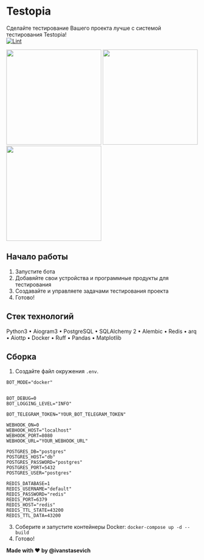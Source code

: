 # Testopia

Сделайте тестирование Вашего проекта лучше с системой тестирования Testopia!  
[![Lint](https://github.com/everysoftware/testopia/actions/workflows/ci.yml/badge.svg)](https://github.com/everysoftware/testopia/actions/workflows/ci.yml)

<img src="https://github.com/everysoftware/testopia/assets/22497421/bcdbbfa8-9200-4cf0-b548-76ff91d70ab2" width="250" />  
<img src="https://github.com/everysoftware/testopia/assets/22497421/750f5877-e9b6-4bf2-95fc-a1937e2556aa" width="250" />  
<img src="https://github.com/everysoftware/testopia/assets/22497421/ce682978-c804-4c28-a3ea-7461b8afb9b1" width="250" />  

## Начало работы
1. Запустите бота
2. Добавяйте свои устройства и программные продукты для тестирования
3. Создавайте и управляете задачами тестирования проекта
4. Готово!

## Стек технологий

Python3 • Aiogram3 • PostgreSQL • SQLAlchemy 2 • Alembic • Redis • arq • Aiottp • Docker • Ruff • Pandas • Matplotlib

## Сборка

1. Создайте файл окружения ```.env```.
```
BOT_MODE="docker"


BOT_DEBUG=0
BOT_LOGGING_LEVEL="INFO"

BOT_TELEGRAM_TOKEN="YOUR_BOT_TELEGRAM_TOKEN"

WEBHOOK_ON=0
WEBHOOK_HOST="localhost"
WEBHOOK_PORT=8080
WEBHOOK_URL="YOUR_WEBHOOK_URL"

POSTGRES_DB="postgres"
POSTGRES_HOST="db"
POSTGRES_PASSWORD="postgres"
POSTGRES_PORT=5432
POSTGRES_USER="postgres"

REDIS_DATABASE=1
REDIS_USERNAME="default"
REDIS_PASSWORD="redis"
REDIS_PORT=6379
REDIS_HOST="redis"
REDIS_TTL_STATE=43200
REDIS_TTL_DATA=43200

   ```
3. Соберите и запустите контейнеры Docker: ```docker-compose up -d --build```
4. Готово!


**Made with ❤️ by @ivanstasevich**
